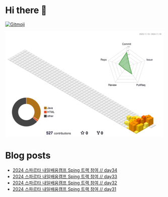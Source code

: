 # Hi there 👋
<a href="https://gitmoji.dev">
  <img
    src="https://img.shields.io/badge/gitmoji-%20😜%20😍-FFDD67.svg?style=flat-square"
    alt="Gitmoji"
  />
</a>

<!--
**chews26/chews26** is a ✨ _special_ ✨ repository because its `README.md` (this file) appears on your GitHub profile.

Here are some ideas to get you started:

- 🔭 I’m currently working on ...
- 🌱 I’m currently learning ...
- 👯 I’m looking to collaborate on ...
- 🤔 I’m looking for help with ...
- 💬 Ask me about ...
- 📫 How to reach me: ...
- 😄 Pronouns: ...
- ⚡ Fun fact: ...
-->
![](./profile-3d-contrib/profile-season-animate.svg)

# Blog posts
<!-- BLOG-POST-LIST:START -->
- [2024 스파르타 내일배움캠프 Sping 트랙 참여 // day34](https://shinelee26.tistory.com/43)
- [2024 스파르타 내일배움캠프 Sping 트랙 참여 // day33](https://shinelee26.tistory.com/42)
- [2024 스파르타 내일배움캠프 Sping 트랙 참여 // day32](https://shinelee26.tistory.com/41)
- [2024 스파르타 내일배움캠프 Sping 트랙 참여 // day31](https://shinelee26.tistory.com/40)
<!-- BLOG-POST-LIST:END -->
